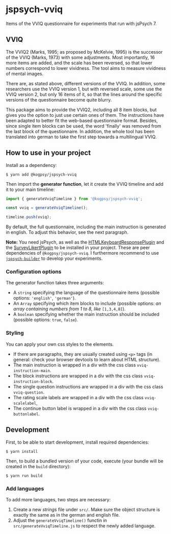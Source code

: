 # jspsych-vviq

Items of the VVIQ questionnaire for experiments that run with jsPsych 7.

## VVIQ

The VVIQ2 (Marks, 1995; as proposed by McKelvie, 1995) is the successor of the VVIQ (Marks, 1973) with some adjustments. Most importantly, 16 more items are added, and the scale has been reversed, so that lower numbers correspond to lower vividness. The tool aims to measure vividness of mental images.

There are, as stated above, different versions of the VVIQ. In addition, some researchers use the VVIQ version 1, but with reversed scale, some use the VVIQ version 2, but only 16 items of it, so that the lines around the specific versions of the questionnaire become quite blurry.

This package aims to provide the VVIQ2, including all 8 item blocks, but gives you the option to just use certain ones of them. The instructions have been adapted to better fit the web-based questionnaire format. Besides, since single item blocks can be used, the word 'finally' was removed from the last block of the questionnaire. In addition, the whole tool has been translated into german to take the first step towards a multilingual VVIQ.

## How to use in your project

Install as a dependency:

```console
$ yarn add @kogpsy/jspsych-vviq
```

Then import the **generator function**, let it create the VVIQ timeline and add it to your main timeline:

```javascript
import { generateVviqTimeline } from '@kogpsy/jspsych-vviq';

const vviq = generateVviqTimeline();

timeline.push(vviq);
```

By default, the full questionnaire, including the main instruction is generated in english. To adjust this behavior, see the next paragraph.

**Note:** You need jsPsych, as well as the [HTMLKeyboardResponsePlugin][1] and the [SurveyLikertPlugin][2] to be installed in your project. These are peer dependencies of `@kogpsy/jspsych-vviq`. I furthermore recommend to use [`jspsych-builder`][3] to develop your experiments.

### Configuration options

The generator function takes three arguments:

- A `string` specifying the language of the questionnaire items (possible options: `'english'`, `'german'`).
- An `Array` specifying which item blocks to include (possible options: _an array containing numbers from 1 to 8, like_ `[1,3,4,8]`).
- A `boolean` specifying whether the main instruction should be included (possible options: `true`, `false`).

### Styling

You can apply your own css styles to the elements.

- If there are paragraphs, they are usually created using `<p>` tags (in general: check your browser devtools to learn about HTML structure).
- The main instruction is wrapped in a div with the css class `vviq-instruction-main`.
- The block instructions are wrapped in a div with the css class `vviq-instruction-block`.
- The single question instructions are wrapped in a div with the css class `vviq-question`.
- The rating scale labels are wrapped in a div with the css class `vviq-scalelabel`,
- The continue button label is wrapped in a div with the css class `vviq-buttonlabel`.

## Development

First, to be able to start development, install required dependencies:

```console
$ yarn install
```

Then, to build a bundled version of your code, execute (your bundle will be created in the `build` directory):

```console
$ yarn run build
```

### Add languages

To add more languages, two steps are necessary:

1. Create a new _strings_ file under `src/`. Make sure the object structure is exactly the same as in the german and english file.
2. Adjust the `generateVviqTimeline()` functin in `src/generateVviqTimeline.js` to respect the newly added language.

[1]: https://www.jspsych.org/latest/plugins/html-keyboard-response/
[2]: https://www.jspsych.org/latest/plugins/survey-likert/
[3]: https://github.com/bjoluc/jspsych-builder
